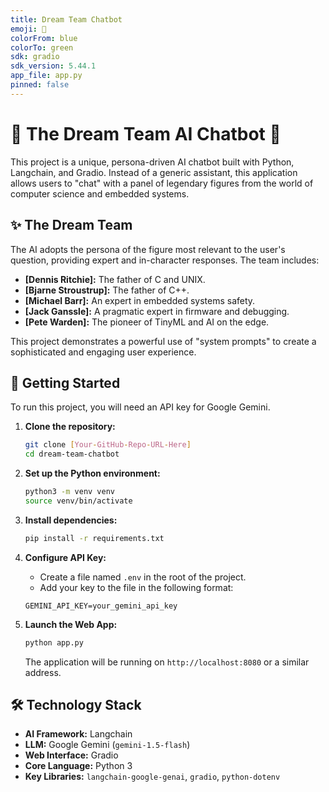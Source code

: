 ```yaml
---
title: Dream Team Chatbot
emoji: 🤖
colorFrom: blue
colorTo: green
sdk: gradio
sdk_version: 5.44.1
app_file: app.py
pinned: false
---
```


# 🤖 The Dream Team AI Chatbot 🤖

This project is a unique, persona-driven AI chatbot built with Python, Langchain, and Gradio. Instead of a generic assistant, this application allows users to "chat" with a panel of legendary figures from the world of computer science and embedded systems.

## ✨ The Dream Team

The AI adopts the persona of the figure most relevant to the user's question, providing expert and in-character responses. The team includes:

*   **[Dennis Ritchie]:** The father of C and UNIX.
*   **[Bjarne Stroustrup]:** The father of C++.
*   **[Michael Barr]:** An expert in embedded systems safety.
*   **[Jack Ganssle]:** A pragmatic expert in firmware and debugging.
*   **[Pete Warden]:** The pioneer of TinyML and AI on the edge.

This project demonstrates a powerful use of "system prompts" to create a sophisticated and engaging user experience.

## 🚀 Getting Started

To run this project, you will need an API key for Google Gemini.

1.  **Clone the repository:**
    ```bash
    git clone [Your-GitHub-Repo-URL-Here]
    cd dream-team-chatbot
    ```

2.  **Set up the Python environment:**
    ```bash
    python3 -m venv venv
    source venv/bin/activate
    ```

3.  **Install dependencies:**
    ```bash
    pip install -r requirements.txt
    ```

4.  **Configure API Key:**
    *   Create a file named `.env` in the root of the project.
    *   Add your key to the file in the following format:
    ```
    GEMINI_API_KEY=your_gemini_api_key
    ```

5.  **Launch the Web App:**
    ```bash
    python app.py
    ```
    The application will be running on `http://localhost:8080` or a similar address.

## 🛠️ Technology Stack

*   **AI Framework:** Langchain
*   **LLM:** Google Gemini (`gemini-1.5-flash`)
*   **Web Interface:** Gradio
*   **Core Language:** Python 3
*   **Key Libraries:** `langchain-google-genai`, `gradio`, `python-dotenv`